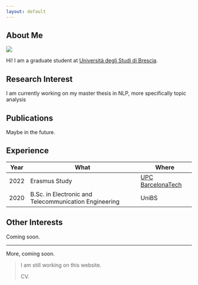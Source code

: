 ```yaml
---
layout: default
---
```


## About Me

<img class="profile-picture" src="https://avatars.githubusercontent.com/u/18557226?v=4">

Hi! I am a graduate student at [Università degli Studi di Brescia](https://www.unibs.it/). 

## Research Interest

I am currently working on my master thesis in NLP, more specifically topic analysis

## Publications

Maybe in the future.

## Experience

 Year | What | Where
-----|-------|-----
 2022 | Erasmus Study | [UPC BarcelonaTech](https://www.upc.edu/)
 2020 | B.Sc. in Electronic and Telecommunication Engineering | UniBS

## Other Interests

Coming soon.

---

More, coming soon.

> I am still working on this website.
>
> CV.

